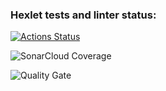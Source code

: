 ### Hexlet tests and linter status:
[![Actions Status](https://github.com/BiscayN/python-project-50/actions/workflows/hexlet-check.yml/badge.svg)](https://github.com/BiscayN/python-project-50/actions)

![SonarCloud Coverage](https://sonarcloud.io/api/project_badges/measure?project=885c59715630c5d56cfb4cc5799608d56180826e&metric=coverage)

![Quality Gate](https://sonarcloud.io/api/project_badges/measure?project=885c59715630c5d56cfb4cc5799608d56180826e&metric=alert_status)
